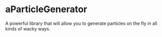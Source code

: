 # aParticleGenerator
A powerful library that will allow you to generate particles on the fly in all kinds of wacky ways. 

